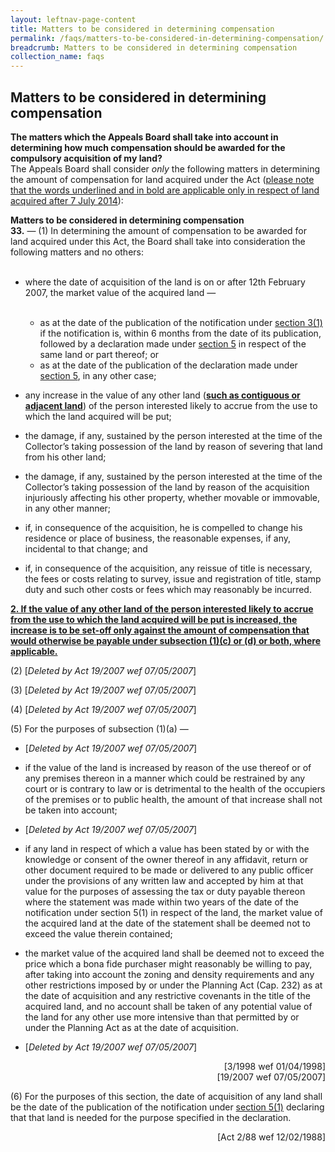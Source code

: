 ```yaml
---
layout: leftnav-page-content
title: Matters to be considered in determining compensation
permalink: /faqs/matters-to-be-considered-in-determining-compensation/
breadcrumb: Matters to be considered in determining compensation
collection_name: faqs
---
```


Matters to be considered in determining compensation
---

**The matters which the Appeals Board shall take into account in determining how much compensation should be awarded for the compulsory acquisition of my land?**
<br>
The Appeals Board shall consider *only* the following matters in determining the amount of compensation for land acquired under the Act (<u>please note that the words underlined and in bold are applicable only in respect of land acquired after 7 July 2014</u>):

**Matters to be considered in determining compensation**
<br>
**33.** — (1)  In determining the amount of compensation to be awarded for land acquired under this Act, the Board shall take into consideration the following matters and no others: <br><br>
* where the date of acquisition of the land is on or after 12th February 2007, the market value of the acquired land — <br> <br>
   * as at the date of the publication of the notification under [section 3(1)](https://sso.agc.gov.sg/Act/LAA1966?ProvIds=pr3-#pr3-) if the notification is, within 6 months from the date of its publication, followed by a declaration made under [section 5](https://sso.agc.gov.sg/Act/LAA1966?ProvIds=pr5-#pr5-) in respect of the same land or part thereof; or <br>
   * as at the date of the publication of the declaration made under [section 5](https://sso.agc.gov.sg/Act/LAA1966?ProvIds=pr5-#pr5-), in any other case;


* any increase in the value of any other land (<b><u>such as contiguous or adjacent land</b></u>) of the person interested likely to accrue from the use to which the land acquired will be put;

 

* the damage, if any, sustained by the person interested at the time of the Collector’s taking possession of the land by reason of severing that land from his other land;

 

* the damage, if any, sustained by the person interested at the time of the Collector’s taking possession of the land by reason of the acquisition injuriously affecting his other property, whether movable or immovable, in any other manner;

 

* if, in consequence of the acquisition, he is compelled to change his residence or place of business, the reasonable expenses, if any, incidental to that change; and

 

* if, in consequence of the acquisition, any reissue of title is necessary, the fees or costs relating to survey, issue and registration of title, stamp duty and such other costs or fees which may reasonably be incurred.

<b><u>2. If the value of any other land of the person interested likely to accrue from the use to which the land acquired will be put is increased, the increase is to be set-off only against the amount of compensation that would otherwise be payable under subsection (1)(c) or (d) or both, where applicable.</u></b>

(2) [*Deleted by Act 19/2007 wef 07/05/2007*]

 

(3) [*Deleted by Act 19/2007 wef 07/05/2007*]

 

(4) [*Deleted by Act 19/2007 wef 07/05/2007*]

 

(5) For the purposes of subsection (1)(a) —

 

* [*Deleted by Act 19/2007 wef 07/05/2007*]

 

* if the value of the land is increased by reason of the use thereof or of any premises thereon in a manner which could be restrained by any court or is contrary to law or is detrimental to the health of the occupiers of the premises or to public health, the amount of that increase shall not be taken into account;

 

* [*Deleted by Act 19/2007 wef 07/05/2007*]

 

* if any land in respect of which a value has been stated by or with the knowledge or consent of the owner thereof in any affidavit, return or other document required to be made or delivered to any public officer under the provisions of any written law and accepted by him at that value for the purposes of assessing the tax or duty payable thereon where the statement was made within two years of the date of the notification under section 5(1) in respect of the land, the market value of the acquired land at the date of the statement shall be deemed not to exceed the value therein contained;

 

* the market value of the acquired land shall be deemed not to exceed the price which a bona fide purchaser might reasonably be willing to pay, after taking into account the zoning and density requirements and any other restrictions imposed by or under the Planning Act (Cap. 232) as at the date of acquisition and any restrictive covenants in the title of the acquired land, and no account shall be taken of any potential value of the land for any other use more intensive than that permitted by or under the Planning Act as at the date of acquisition.

 

* [*Deleted by Act 19/2007 wef 07/05/2007*]

<div style="text-align: right"> [3/1998 wef 01/04/1998] </div>

<div style="text-align: right"> [19/2007 wef 07/05/2007] </div>

 

(6)  For the purposes of this section, the date of acquisition of any land shall be the date of the publication of the notification under [section 5(1)](https://sso.agc.gov.sg/Act/LAA1966?ProvIds=pr5-#pr5-) declaring that that land is needed for the purpose specified in the declaration.

<div style="text-align: right"> [Act 2/88 wef 12/02/1988] </div>


